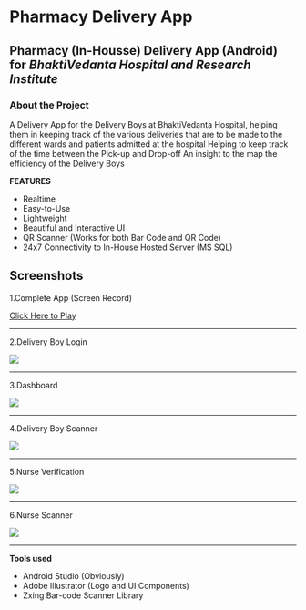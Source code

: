 # Pharmacy Delivery App
## Pharmacy (In-Housse) Delivery App (Android) for *BhaktiVedanta Hospital and Research Institute*
### About the Project
A Delivery App for the Delivery Boys at BhaktiVedanta Hospital, helping them in keeping track of the various deliveries that are to be made to the different wards and patients admitted at the hospital
Helping to keep track of the time between the Pick-up and Drop-off
An insight to the map the efficiency of the Delivery Boys

**FEATURES**

 - Realtime
 - Easy-to-Use
 - Lightweight
 - Beautiful and Interactive UI
 - QR Scanner (Works for both Bar Code and QR Code)
 - 24x7 Connectivity to In-House Hosted Server (MS SQL)

## Screenshots


1.Complete App (Screen Record)

[Click Here to Play](Screenshots/ScreenRecord.mp4)


***

2.Delivery Boy Login

![](Screenshots/DeliveryBoyLogin.jpeg)

***

3.Dashboard

![](Screenshots/Dashboard.jpeg)

***

4.Delivery Boy Scanner

![](Screenshots/DeliveryScanned.jpeg)

***

5.Nurse Verification

![](Screenshots/NurseLogin.jpeg)

***

6.Nurse Scanner

![](Screenshots/BarcodeScanner.jpeg)

***
**Tools used**  

 - Android Studio (Obviously)
 - Adobe Illustrator (Logo and UI Components)
 - Zxing Bar-code Scanner Library
